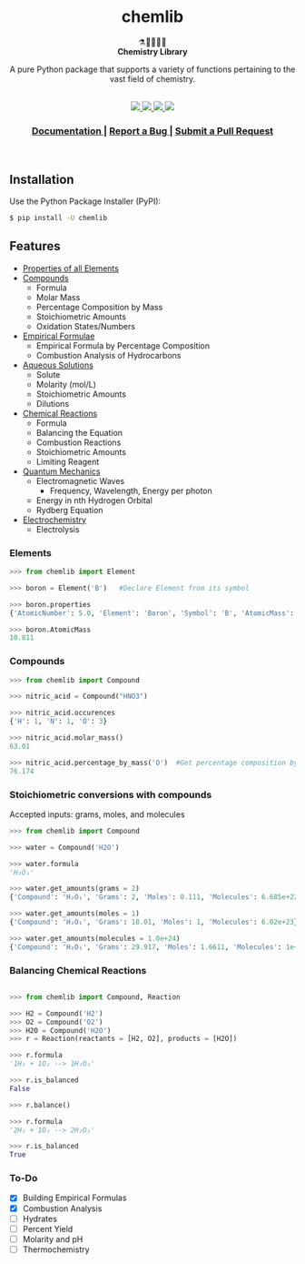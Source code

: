 <h1 align="center">chemlib</h1>

<div align="center">
  ⚗️🔬👨‍🔬🧪
</div>
<div align="center">
  <strong>Chemistry Library</strong>
</div>

  <p align="center">
A pure Python package that supports a variety of functions pertaining to the vast field of chemistry.
  </p>
<br>
<div align="center">
  <!-- PyPI -->
  <a href="https://badge.fury.io/py/chemlib">
    <img src="https://badge.fury.io/py/chemlib.svg"/>
  </a>
  <!-- License -->
  <a href="https://github.com/harirakul/chemlib/blob/master/LICENSE.txt">
    <img src="https://img.shields.io/github/license/mashape/apistatus.svg?maxAge=2592000" />
  </a>
  <!-- Documentation Status -->
  <a href="https://chemlib.readthedocs.io/en/latest/">
    <img src="https://readthedocs.org/projects/chemlib/badge/?version=latest"
 />
  </a>
  <!-- Downloads -->
  <a href="https://pepy.tech/project/chemlib">
    <img src="https://pepy.tech/badge/chemlib" />
  </a>
</div>
<div align="center">
  <h3>
    <a href="https://chemlib.readthedocs.io/en/latest/">
      Documentation
    </a>
    <span> | </span>
    <a href="https://github.com/harirakul/chemlib/issues">
      Report a Bug
    </a>
    <span> | </span>
    <a href="https://github.com/harirakul/chemlib/pulls">
      Submit a Pull Request
</a>
  </h3>
</div>
<br>

## Installation
Use the Python Package Installer (PyPI):

```sh
$ pip install -U chemlib
```

## Features

- [Properties of all Elements](https://chemlib.readthedocs.io/en/latest/core.html#elements)
- [Compounds](https://chemlib.readthedocs.io/en/latest/compounds.html)
   * Formula
   * Molar Mass
   * Percentage Composition by Mass
   * Stoichiometric Amounts
   * Oxidation States/Numbers
- [Empirical Formulae](https://chemlib.readthedocs.io/en/latest/formulae.html)
   * Empirical Formula by Percentage Composition
   * Combustion Analysis of Hydrocarbons
- [Aqueous Solutions](https://chemlib.readthedocs.io/en/latest/solution.html)
   * Solute
   * Molarity (mol/L)
   * Stoichiometric Amounts
   * Dilutions
- [Chemical Reactions](https://chemlib.readthedocs.io/en/latest/reactions.html)
   * Formula
   * Balancing the Equation
   * Combustion Reactions
   * Stoichiometric Amounts
   * Limiting Reagent
- [Quantum Mechanics](https://chemlib.readthedocs.io/en/latest/quantum.html)
   * Electromagnetic Waves
      * Frequency, Wavelength, Energy per photon
   * Energy in nth Hydrogen Orbital
   * Rydberg Equation
- [Electrochemistry](https://chemlib.readthedocs.io/en/latest/quantum.html)
   * Electrolysis

### Elements
```python
>>> from chemlib import Element

>>> boron = Element('B')   #Declare Element from its symbol

>>> boron.properties
{'AtomicNumber': 5.0, 'Element': 'Boron', 'Symbol': 'B', 'AtomicMass': 10.811, 'Neutrons': 6.0, 'Protons': 5.0, 'Electrons': 5.0, 'Period': 2.0, 'Group': 13.0, 'Phase': 'solid', 'Radioactive': False, 'Natural': True, 'Metal': False, 'Nonmetal': False, 'Metalloid': True, 'Type': 'Metalloid', 'AtomicRadius': '1.2', 'Electronegativity': 2.04, 'FirstIonization': '8.298', 'Density': '2.34', 'MeltingPoint': '2573.15', 'BoilingPoint': '4200', 'Isotopes': 6.0, 'Discoverer': 'Gay-Lussac', 'Year': '1808', 'SpecificHeat': '1.026', 'Shells': 2.0, 'Valence': 3.0, 'Config': '[He] 2s2 2p1', 'MassNumber': 11.0}

>>> boron.AtomicMass
10.811
```

### Compounds

```python
>>> from chemlib import Compound

>>> nitric_acid = Compound("HNO3")

>>> nitric_acid.occurences
{'H': 1, 'N': 1, 'O': 3}

>>> nitric_acid.molar_mass()
63.01

>>> nitric_acid.percentage_by_mass('O')  #Get percentage composition by mass of a constituent element of choice
76.174

```

### Stoichiometric conversions with compounds
Accepted inputs: grams, moles, and molecules

```python
>>> from chemlib import Compound

>>> water = Compound('H2O')

>>> water.formula
'H₂O₁'

>>> water.get_amounts(grams = 2)
{'Compound': 'H₂O₁', 'Grams': 2, 'Moles': 0.111, 'Molecules': 6.685e+22}

>>> water.get_amounts(moles = 1)
{'Compound': 'H₂O₁', 'Grams': 18.01, 'Moles': 1, 'Molecules': 6.02e+23}

>>> water.get_amounts(molecules = 1.0e+24)
{'Compound': 'H₂O₁', 'Grams': 29.917, 'Moles': 1.6611, 'Molecules': 1e+24}

```

### Balancing Chemical Reactions

```python

>>> from chemlib import Compound, Reaction

>>> H2 = Compound('H2')
>>> O2 = Compound('O2')
>>> H2O = Compound('H2O')
>>> r = Reaction(reactants = [H2, O2], products = [H2O])

>>> r.formula
'1H₂ + 1O₂ --> 1H₂O₁'

>>> r.is_balanced
False

>>> r.balance()

>>> r.formula
'2H₂ + 1O₂ --> 2H₂O₁'

>>> r.is_balanced
True
```

### To-Do

- [x] Building Empirical Formulas
- [x] Combustion Analysis
- [ ] Hydrates
- [ ] Percent Yield
- [ ] Molarity and pH
- [ ] Thermochemistry